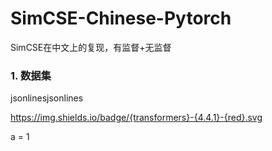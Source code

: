 # SimCSE-Chinese-Pytorch
SimCSE在中文上的复现，有监督+无监督



### 1. 数据集

jsonlinesjsonlines

https://img.shields.io/badge/{transformers}-{4.4.1}-{red}.svg




a = 1







